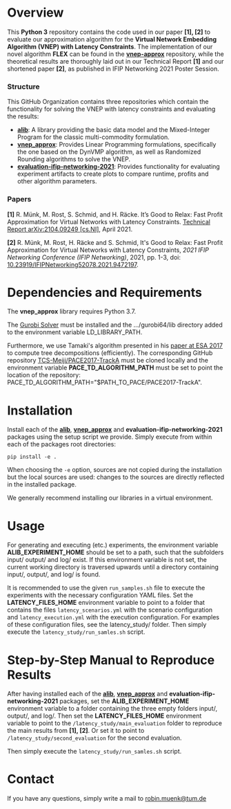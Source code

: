 # Overview

This **Python 3** repository contains the code used in our paper **[1], [2]** to evaluate our approximation algorithm for the **Virtual Network Embedding Algorithm (VNEP) with Latency Constraints**. The implementation of our novel algorithm **FLEX** can be found in the **[vnep-approx](https://github.com/vnep-approx-latency/vnep-approx)** repository, while the theoretical results are thoroughly laid out in our Technical Report **[1]** and our shortened paper **[2]**, as published in IFIP Networking 2021 Poster Session.  

### Structure

This GitHub Organization contains three repositories which contain the functionality for solving the VNEP with latency constraints and evaluating the results: 

- **[alib](https://github.com/vnep-approx-latency/alib)**: A library providing the basic data model and the Mixed-Integer Program for the classic multi-commodity formulation.
- **[vnep_approx](https://github.com/vnep-approx-latency/vnep-approx)**: Provides Linear Programming formulations, specifically the one based on the DynVMP algorithm, as well as Randomized Rounding algorithms to solve the VNEP.
- **[evaluation-ifip-networking-2021](https://github.com/vnep-approx-latency/evaluation-ifip-networking-2021)**: Provides functionality for evaluating experiment artifacts to create plots to compare runtime, profits and other algorithm parameters.

### Papers

**[1]** R. Münk, M. Rost, S. Schmid, and H. Räcke. It’s Good to Relax: Fast Profit Approximation for Virtual Networks with Latency Constraints. [Technical Report arXiv:2104.09249 [cs.NI]](https://arxiv.org/abs/2104.09249), April 2021.

**[2]** R. Münk, M. Rost, H. Räcke and S. Schmid, It's Good to Relax: Fast Profit Approximation for Virtual Networks with Latency Constraints, *2021 IFIP Networking Conference (IFIP Networking)*, 2021, pp. 1-3, doi: [10.23919/IFIPNetworking52078.2021.9472197](https://ieeexplore.ieee.org/document/9472197).

# Dependencies and Requirements

The **vnep_approx** library requires Python 3.7.

The [Gurobi Solver](https://www.gurobi.com/) must be installed and the .../gurobi64/lib directory added to the environment variable LD_LIBRARY_PATH.

Furthermore, we use Tamaki's algorithm presented in his [paper at ESA 2017](http://drops.dagstuhl.de/opus/volltexte/2017/7880/pdf/LIPIcs-ESA-2017-68.pdf) to compute tree decompositions (efficiently). The corresponding GitHub repository [TCS-Meiji/PACE2017-TrackA](https://github.com/TCS-Meiji/PACE2017-TrackA) must be cloned locally and the environment variable **PACE_TD_ALGORITHM_PATH** must be set to point the location of the repository: PACE_TD_ALGORITHM_PATH="$PATH_TO_PACE/PACE2017-TrackA".

# Installation

Install each of the **[alib](https://github.com/vnep-approx-latency/alib)**, **[vnep_approx](https://github.com/vnep-approx-latency/vnep-approx)** and **evaluation-ifip-networking-2021** packages using the setup script we provide. Simply execute from within each of the packages root directories: 

```
pip install -e .
```
When choosing the `-e` option, sources are not copied during the installation but the local sources are used: changes to the sources are directly reflected in the installed package.

We generally recommend installing our libraries in a virtual environment.

# Usage

For generating and executing (etc.) experiments, the environment variable **ALIB_EXPERIMENT_HOME** should be set to a path, such that the subfolders input/ output/ and log/ exist. If this environment variable is not set, the current working directory is traversed upwards until a directory containing input/, output/, and log/ is found.

It is recommended to use the given `run_samples.sh` file to execute the experiments with the necessary configuration YAML files. Set the **LATENCY_FILES_HOME** environment variable to point to a folder that contains the files `latency_scenarios.yml` with the scenario configuration and `latency_execution.yml` with the execution configuration. For examples of these configuration files, see the latency_study/ folder. Then simply execute the `latency_study/run_samles.sh` script.

# Step-by-Step Manual to Reproduce Results

After having installed each of the **[alib](https://github.com/vnep-approx-latency/alib)**, **[vnep_approx](https://github.com/vnep-approx-latency/vnep-approx)** and **evaluation-ifip-networking-2021** packages, set the **ALIB_EXPERIMENT_HOME** environment variable to a folder containing the three empty folders input/, output/, and log/. Then set the **LATENCY_FILES_HOME** environment variable to point to the `/latency_study/main_evaluation` folder to reproduce the main results from **[1], [2]**. Or set it to point to `/latency_study/second_evaluation` for the second evaluation.

Then simply execute the `latency_study/run_samles.sh` script.


# Contact

If you have any questions, simply write a mail to robin.muenk@tum.de

